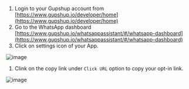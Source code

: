 1. Login to your Gupshup account from [https://www.gupshup.io/developer/home](https://www.gupshup.io/developer/home)
1. Go to the WhatsApp dashboard [https://www.gupshup.io/whatsappassistant/#/whatsapp-dashboard](https://www.gupshup.io/whatsappassistant/#/whatsapp-dashboard)
1. Click on settings icon of your App.

![image](https://user-images.githubusercontent.com/32592458/220825528-1f1974e7-173a-4dd7-a13d-8c7b073aa883.png)

1. Clink on the copy link under `Click URL` option to copy your opt-in link.

![image](https://user-images.githubusercontent.com/32592458/220825541-f01c8946-0caa-4e00-914d-5e47eed1667c.png)
